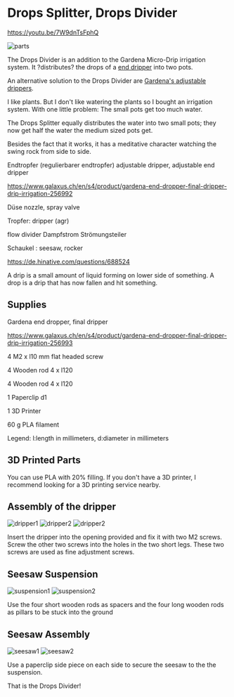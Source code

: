 # Drops Splitter, Drops Divider 

https://youtu.be/7W9dnTsFphQ

![parts](parts.jpg)



The Drops Divider is an addition to the Gardena Micro-Drip irrigation system. It ?distributes? the drops of a [end dripper](https://www.gardena.com/ch-de/produkte/bewasserung/micro-drip-system/endtropfer-druckausgleichend/901161101/) into two pots.





An alternative solution to the Drops Divider are [Gardena's adjustable drippers](https://www.gardena.com/ch-de/produkte/bewasserung/micro-drip-system/regulierbarer-endtropfer/900914901/).



I like plants. But I don't like watering the plants so I bought an irrigation system. With one little problem: The small pots get too much water.

The Drops Splitter equally distributes the water into two small pots; they now get half the water the medium sized pots get.

Besides the fact that it works, it has a meditative character watching the swing rock from side to side.





Endtropfer (regulierbarer endtropfer) adjustable dripper, adjustable end dripper

https://www.galaxus.ch/en/s4/product/gardena-end-dropper-final-dripper-drip-irrigation-256992



Düse nozzle, spray valve

Tropfer: dripper (agr)

flow divider   Dampfstrom Strömungsteiler

Schaukel : seesaw, rocker



https://de.hinative.com/questions/688524

A drip is a small amount of liquid forming on lower side of something. A drop is a drip that has now fallen and hit something.



## Supplies

Gardena end dropper, final dripper

https://www.galaxus.ch/en/s4/product/gardena-end-dropper-final-dripper-drip-irrigation-256993

4 M2 x l10 mm flat headed screw

4 Wooden rod 4 x l120

4 Wooden rod 4 x l120

1 Paperclip d1

1 3D Printer

60 g PLA filament



Legend: l:length in millimeters, d:diameter in millimeters

## 3D Printed Parts

You can use PLA with 20% filling. If you don't have a 3D printer, I recommend looking for a 3D printing service nearby.



## Assembly of the dripper

![dripper1](dripper1.jpg)
![dripper2](dripper2.jpg)
![dripper2](dripper3.jpg)

Insert the dripper into the opening provided and fix it with two M2 screws. Screw the other two screws into the holes in the two short legs. These two screws are used as fine adjustment screws.



## Seesaw Suspension

![suspension1](suspension1.jpg)
![suspension2](suspension2.jpg)

Use the four short wooden rods as spacers and the four long wooden rods as pillars to be stuck into the ground



## Seesaw Assembly

![seesaw1](seesaw1.jpg)
![seesaw2](seesaw2.jpg)


Use a paperclip side piece on each side to secure the seesaw to the the suspension.



That is the Drops Divider!









